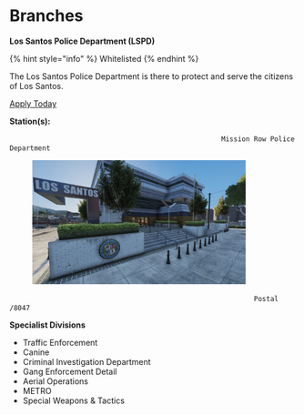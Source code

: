 # Branches

**Los Santos Police Department (LSPD)**

{% hint style="info" %}
Whitelisted
{% endhint %}

The Los Santos Police Department is there to protect and serve the citizens of Los Santos.

[Apply Today](https://discord.gg/Vgmmt3C)

**Station(s):**

 
                                                        Mission Row Police Department


<figure><img src="../../../../.gitbook/assets/mrpd.jpg" alt="" width="375"><figcaption></figcaption></figure>

 
                                                                Postal /8047


**Specialist Divisions**

* Traffic Enforcement
* Canine
* Criminal Investigation Department
* Gang Enforcement Detail
* Aerial Operations
* METRO
* Special Weapons & Tactics
